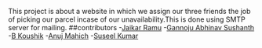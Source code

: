 This project is about a website in which we assign our three friends the job of picking our parcel incase of our unavailability.This is done using SMTP server for mailing.
##contributors
-[Jaikar Ramu](https://github.com/viperxjaikar)
-[Gannoju Abhinav Sushanth](https://github.com/abhinavgannoju)
-[B Koushik](https://github.com/koushik1974)
-[Anuj Mahich](https://github.com/0oAnuj)
-[Suseel Kumar](https://github.com/SuseelKumarG)

